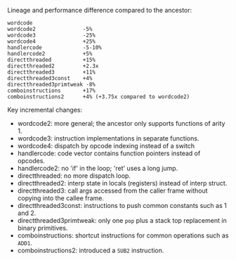 Lineage and performance difference compared to the ancestor:

    wordcode
    wordcode2               -5%
    wordcode3               -25%
    wordcode4               +25%
    handlercode             -5-10%
    handlercode2            +5%
    directthreaded          +15%
    directthreaded2         +2.3x
    directthreaded3         +11%
    directthreaded3const    +4%                    directthreaded3primtweak -8%
    comboinstructions       +17%
    comboinstructions2      +4% (+3.75x compared to wordcode2)

Key incremental changes:

  - wordcode2: more general; the ancestor only supports functions of arity 1.
  - wordcode3: instruction implementations in separate functions.
  - wordcode4: dispatch by opcode indexing instead of a switch
  - handlercode: code vector contains function pointers instead of opcodes.
  - handlercode2: no 'if' in the loop; 'ret' uses a long jump.
  - directthreaded: no more dispatch loop.
  - directthreaded2: interp state in locals (registers) instead of interp struct.
  - directthreaded3: call args accessed from the caller frame without copying into the callee frame.
  - directthreaded3const: instructions to push common constants such as 1 and 2.
  - directthreaded3primtweak: only one `pop` plus a stack top replacement in binary primitives.
  - comboinstructions: shortcut instructions for common operations such as `ADD1`.
  - comboinstructions2: introduced a `SUB2` instruction.
